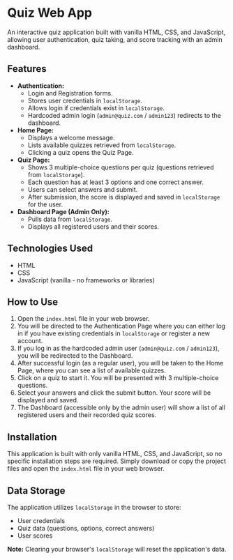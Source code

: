 # Quiz Web App

An interactive quiz application built with vanilla HTML, CSS, and JavaScript, allowing user authentication, quiz taking, and score tracking with an admin dashboard.

## Features

* **Authentication:**
    * Login and Registration forms.
    * Stores user credentials in `localStorage`.
    * Allows login if credentials exist in `localStorage`.
    * Hardcoded admin login (`admin@quiz.com` / `admin123`) redirects to the dashboard.
* **Home Page:**
    * Displays a welcome message.
    * Lists available quizzes retrieved from `localStorage`.
    * Clicking a quiz opens the Quiz Page.
* **Quiz Page:**
    * Shows 3 multiple-choice questions per quiz (questions retrieved from `localStorage`).
    * Each question has at least 3 options and one correct answer.
    * Users can select answers and submit.
    * After submission, the score is displayed and saved in `localStorage` for the user.
* **Dashboard Page (Admin Only):**
    * Pulls data from `localStorage`.
    * Displays all registered users and their scores.

## Technologies Used

* HTML
* CSS
* JavaScript (vanilla - no frameworks or libraries)

## How to Use

1.  Open the `index.html` file in your web browser.
2.  You will be directed to the Authentication Page where you can either log in if you have existing credentials in `localStorage` or register a new account.
3.  If you log in as the hardcoded admin user (`admin@quiz.com` / `admin123`), you will be redirected to the Dashboard.
4.  After successful login (as a regular user), you will be taken to the Home Page, where you can see a list of available quizzes.
5.  Click on a quiz to start it. You will be presented with 3 multiple-choice questions.
6.  Select your answers and click the submit button. Your score will be displayed and saved.
7.  The Dashboard (accessible only by the admin user) will show a list of all registered users and their recorded quiz scores.

## Installation

This application is built with only vanilla HTML, CSS, and JavaScript, so no specific installation steps are required. Simply download or copy the project files and open the `index.html` file in your web browser.

## Data Storage

The application utilizes `localStorage` in the browser to store:

* User credentials
* Quiz data (questions, options, correct answers)
* User scores

**Note:** Clearing your browser's `localStorage` will reset the application's data.